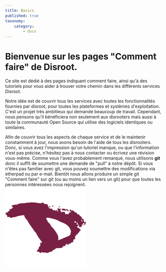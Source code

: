 ```yaml
---
title: Basics
published: true
taxonomy:
    category:
        - docs
---
```


# Bienvenue sur les pages "Comment faire" de **Disroot**.

Ce site est dédié à des pages indiquant comment faire, ainsi qu'à des tutoriels pour vous aider à trouver votre chemin dans les différents services Disroot.

Notre idée est de couvrir tous les services avec toutes les fonctionnalités fournies par disroot, pour toutes les plateformes et systèmes d'exploitation. C'est un projet très ambitieux qui demande beaucoup de travail. Cependant, nous pensons qu'il bénéficiera non seulement aux disrooters mais aussi à toute la communauté Open Source qui utilise des logiciels identiques ou similaires.

Afin de couvrir tous les aspects de chaque service et de le maintenir constamment à jour, nous avons besoin de l'aide de tous les disrooters. Donc, si vous avez l'impression qu'un tutoriel manque, ou que l'information n'est pas précise, n'hésitez pas à nous contacter ou écrivez une révision vous-même. Comme vous l'avez probablement remarqué, nous utilisons **git** donc il suffit de soumettre une demande de "pull" à notre dépôt.
Si vous n'êtes pas familier avec git, vous pouvez soumettre des modifications via etherpad ou par e-mail. Bientôt nous allons produire un simple git "Comment faire" sur git (ou au moins un lien vers un git) pour que toutes les personnes intéressées nous rejoignent.
![](disroot_logo.png)
